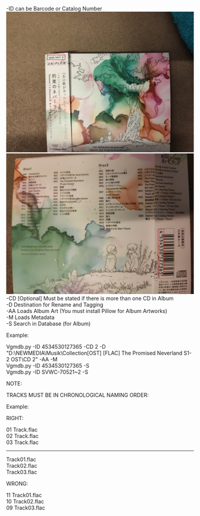 
-ID can be Barcode or Catalog Number<br/>
![Catalog Number](IMG_20210303_042458.jpg?raw=true)
![Barcode](IMG_20210303_042514.jpg?raw=true)
-CD [Optional] Must be stated if there is more than one CD in Album<br/>
-D Destination for Rename and Tagging<br/>
-AA Loads Album Art (You must install Pillow for Album Artworks)<br/>
-M Loads Metadata<br/>
-S Search in Database (for Album)<br/>

Example:

Vgmdb.py -ID 4534530127365 -CD 2 -D "D:\NEWMEDIA\Musik\Collection\[OST] [FLAC] The Promised Neverland S1-2 OST\CD 2" -AA -M<br/>
Vgmdb.py -ID 4534530127365 -S<br/>
Vgmdb.py -ID SVWC-70521~2 -S<br/>

NOTE:

TRACKS MUST BE IN CHRONOLOGICAL NAMING ORDER:

Example:

RIGHT:

01 Track.flac<br/>
02 Track.flac<br/>
03 Track.flac<br/>

---------

Track01.flac<br/>
Track02.flac<br/>
Track03.flac<br/>


WRONG:

11 Track01.flac<br/>
10 Track02.flac<br/>
09 Track03.flac<br/>

